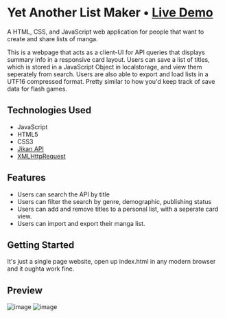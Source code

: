 # Yet Another List Maker • [Live Demo](https://luiderek.github.io/ajax-project/)

A HTML, CSS, and JavaScript web application for people that want to create and share lists of manga.

This is a webpage that acts as a client-UI for API queries that displays summary info in a responsive card layout. Users can save a list of titles, which is stored in a JavaScript Object in localstorage, and view them seperately from search. Users are also able to export and load lists in a UTF16 compressed format. Pretty similar to how you'd keep track of save data for flash games.

## Technologies Used

- JavaScript
- HTML5
- CSS3
- [Jikan API](https://jikan.moe/)
- [XMLHttpRequest](https://developer.mozilla.org/en-US/docs/Web/API/XMLHttpRequest)

## Features

- Users can search the API by title
- Users can filter the search by genre, demographic, publishing status
- Users can add and remove titles to a personal list, with a seperate card view.
- Users can import and export their manga list.

## Getting Started

It's just a single page website, open up index.html in any modern browser and it oughta work fine.

## Preview
![image](https://user-images.githubusercontent.com/12964172/173963721-cbd71040-4133-4b15-9c0f-df87dee0ae3f.png)
![image](https://user-images.githubusercontent.com/12964172/173963784-d6f26224-00ca-4ac4-8cf8-12ec1fab1166.png)

